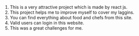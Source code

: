 1. This is a very attractive project which is made by react js.
2. This project helps me to improve myself to cover my laggins.
3. You can find everything about food and chefs from this site.
4. Valid users can login in this website.
5. This was a great challenges for me.